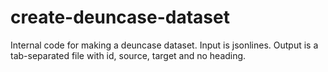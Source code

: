 # create-deuncase-dataset
Internal code for making a deuncase dataset. Input is jsonlines. Output is a tab-separated file with id, source, target and no heading.
